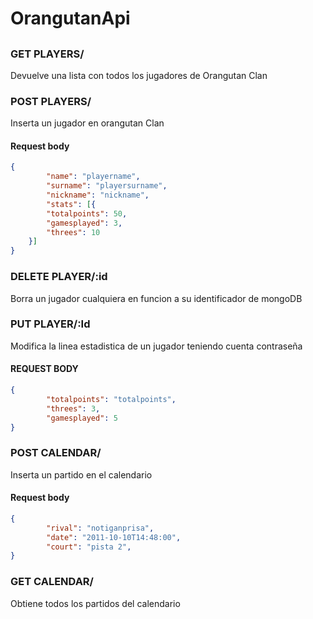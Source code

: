 # OrangutanApi
## 
### GET PLAYERS/
Devuelve una lista con todos los jugadores de Orangutan Clan
### POST PLAYERS/ 
Inserta un jugador en orangutan Clan
#### Request body
```json
{
        "name": "playername",
        "surname": "playersurname",
        "nickname": "nickname",
        "stats": [{
        "totalpoints": 50,
        "gamesplayed": 3,
        "threes": 10
    }]
}
```
### DELETE PLAYER/:id
Borra un jugador cualquiera en funcion a su identificador de mongoDB
### PUT PLAYER/:Id
Modifica la linea estadistica de un jugador teniendo cuenta contraseña
#### REQUEST BODY
```json
{
        "totalpoints": "totalpoints",
        "threes": 3,
        "gamesplayed": 5
}
```
### POST CALENDAR/ 
Inserta un partido en el calendario
#### Request body
```json
{
        "rival": "notiganprisa",
        "date": "2011-10-10T14:48:00",
        "court": "pista 2",
}
```
### GET CALENDAR/ 
Obtiene todos los partidos del calendario
